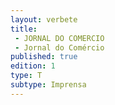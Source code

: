 ```yaml
---
layout: verbete
title:
 - JORNAL DO COMERCIO
 - Jornal do Comércio
published: true
edition: 1  
type: T
subtype: Imprensa
---
```


